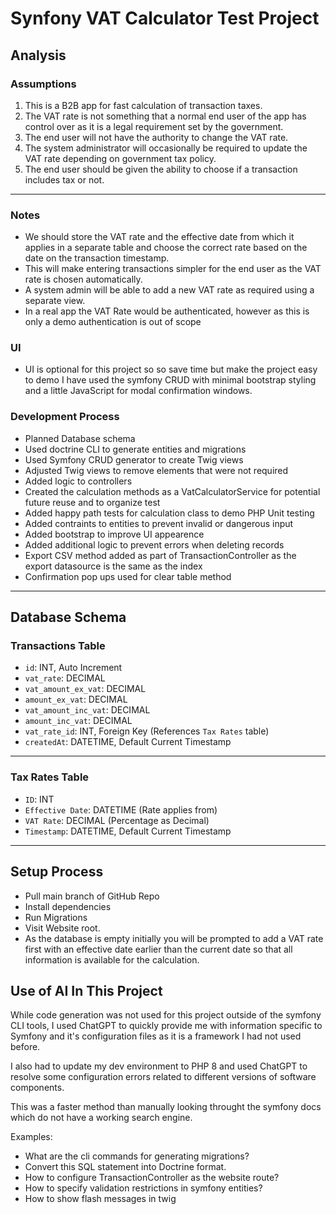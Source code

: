 # Synfony VAT Calculator Test Project
## Analysis

### Assumptions

1. This is a B2B app for fast calculation of transaction taxes.
2. The VAT rate is not something that a normal end user of the app has control over as it is a legal requirement set by the government.
3. The end user will not have the authority to change the VAT rate.
4. The system administrator will occasionally be required to update the VAT rate depending on government tax policy.
5. The end user should be given the ability to choose if a transaction includes tax or not.

---

### Notes

- We should store the VAT rate and the effective date from which it applies in a separate table and choose the correct rate based on the date on the transaction timestamp.
- This will make entering transactions simpler for the end user as the VAT rate is chosen automatically.
- A system admin will be able to add a new VAT rate as required using a separate view.
- In a real app the VAT Rate would be authenticated, however as this is only a demo authentication is out of scope

### UI

- UI is optional for this project so so save time but make the project easy to demo I have used the symfony CRUD with minimal bootstrap styling and a little JavaScript for modal confirmation windows.

### Development Process

- Planned Database schema
- Used doctrine CLI to generate entities and migrations
- Used Symfony CRUD generator to create Twig views
- Adjusted Twig views to remove elements that were not required
- Added logic to controllers
- Created the calculation methods as a VatCalculatorService for potential future reuse and to organize test
- Added happy path tests for calculation class to demo PHP Unit testing
- Added contraints to entities to prevent invalid or dangerous input
- Added bootstrap to improve UI appearence
- Added additional logic to prevent errors when deleting records
- Export CSV method added as part of TransactionController as the export datasource is the same as the index 
- Confirmation pop ups used for clear table method

---

## Database Schema

### Transactions Table

- `id`: INT, Auto Increment
- `vat_rate`: DECIMAL
- `vat_amount_ex_vat`: DECIMAL
- `amount_ex_vat`: DECIMAL
- `vat_amount_inc_vat`: DECIMAL
- `amount_inc_vat`: DECIMAL
- `vat_rate_id`: INT, Foreign Key (References `Tax Rates` table)
- `createdAt`: DATETIME, Default Current Timestamp

---

### Tax Rates Table

- `ID`: INT
- `Effective Date`: DATETIME (Rate applies from)
- `VAT Rate`: DECIMAL (Percentage as Decimal)
- `Timestamp`: DATETIME, Default Current Timestamp

---

## Setup Process
- Pull main branch of GitHub Repo
- Install dependencies
- Run Migrations
- Visit Website root.
- As the database is empty initially you will be prompted to add a VAT rate first with an effective date earlier than the current date so that all information is available for the calculation.

## Use of AI In This Project

While code generation was not used for this project outside of the symfony CLI tools, I used ChatGPT to quickly provide me with information specific to Symfony and it's configuration files as it is a framework I had not used before.

I also had to update my dev environment to PHP 8 and used ChatGPT to resolve some configuration errors related to different versions of software components.

This was a faster method than manually looking throught the symfony docs which do not have a working search engine.

Examples:

- What are the cli commands for generating migrations?
- Convert this SQL statement into Doctrine format.
- How to configure TransactionController as the website route?
- How to specify validation restrictions in symfony entities?
- How to show flash messages in twig



